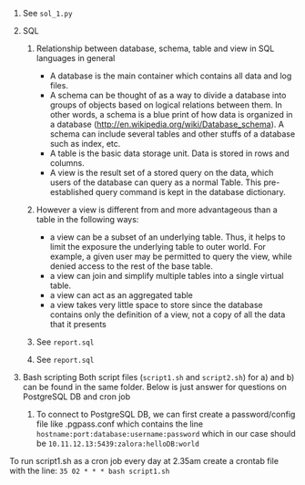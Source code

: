 1. See `sol_1.py`
2. SQL
	1. Relationship between database, schema, table and view in SQL	languages in general
		+ A database is  the main container which contains all data and log files.
		+ A schema can be thought of as a way to divide a database into groups of objects based on logical relations between them. In other words, a schema is a blue print of how data is organized in a database (http://en.wikipedia.org/wiki/Database_schema). 
			A schema can include several tables and other stuffs of a database such as index, etc.
		+ A table is the basic data storage unit. Data is stored in rows and columns.
		+ A view is the result set of a stored query on the data,  which users of the database can query as a normal Table. 
			This pre-established query command is kept in the database dictionary.
	2. However a view is different from and more advantageous than a table in the following ways:
		+ a view can be a subset of an underlying table. Thus, it helps to limit the exposure the underlying table to outer world. For example,  a given user may be permitted to query the view, while denied access to the rest of the base table.
		+ a view can join and simplify multiple tables into a single virtual table.
		+ a view can act as an aggregated table
		+ a view takes very little space to store since the database contains only the definition of a view, not a copy of all the data that it presents

	3. See `report.sql`
	4. See `report.sql`
3.  Bash scripting
Both script files (`script1.sh` and `script2.sh`) for a) and b) can be found in the same folder. Below is just answer for questions on PostgreSQL DB and cron job

	1. 	To connect to PostgreSQL DB, we can first create a password/config file like .pgpass.conf which contains the line
			`hostname:port:database:username:password`
			which in our case should be
			`10.11.12.13:5439:zalora:helloDB:world`

To run script1.sh as a cron job every day at 2.35am create a crontab file with the line:
`35 02 * * * bash script1.sh`




